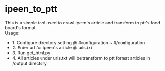 ipeen_to_ptt
============
This is a simple tool used to crawl ipeen's article and transform to ptt's food board's format. <br/>
Usage:
<ul>
<li> 1. Configure directory setting @ #configuration ~ #/configuration
<li> 2. Enter url for ipeen's article @ urls.txt
<li> 3. Run get_html.py
<li> 4. All articles under urls.txt will be transform to ptt format articles in /output directory
</ul>
